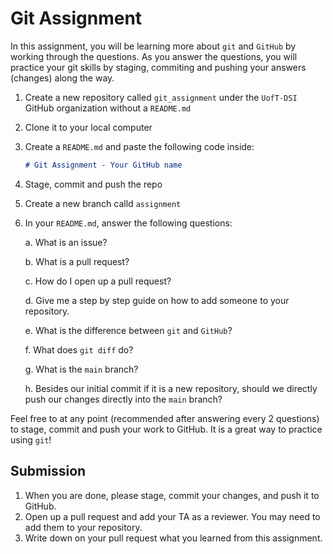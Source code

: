 # Git Assignment

In this assignment, you will be learning more about `git` and `GitHub` by working through the questions. As you answer the questions, you will practice your git skills by staging, commiting and pushing your answers (changes) along the way.

1. Create a new repository called `git_assignment` under the `UofT-DSI` GitHub organization without a `README.md`
2. Clone it to your local computer
3. Create a `README.md` and paste the following code inside:

    ```markdown
    # Git Assignment - Your GitHub name
    ```

4. Stage, commit and push the repo
5. Create a new branch calld `assignment`
6. In your `README.md`, answer the following questions:

    a. What is an issue?
    
    b. What is a pull request?

    c. How do I open up a pull request?
    
    d. Give me a step by step guide on how to add someone to your repository.

    e. What is the difference between `git` and `GitHub`?

    f. What does `git diff` do?

    g. What is the `main` branch?

    h. Besides our initial commit if it is a new repository, should we directly push our changes directly into the `main` branch?

Feel free to at any point (recommended after answering every 2 questions) to stage, commit and push your work to GitHub. It is a great way to practice using `git`!

## Submission

1. When you are done, please stage, commit your changes, and push it to GitHub.
2. Open up a pull request and add your TA as a reviewer. You may need to add them to your repository.
3. Write down on your pull request what you learned from this assignment.
